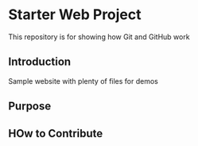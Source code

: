 # Starter Web Project

This repository is for showing how Git and GitHub work

## Introduction

Sample website with plenty of files for demos

## Purpose

## HOw to Contribute    
